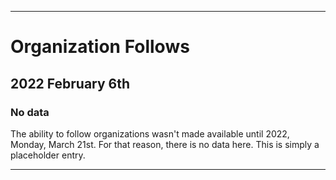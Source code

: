 
***

# Organization Follows

## 2022 February 6th

### No data

The ability to follow organizations wasn't made available until 2022, Monday, March 21st. For that reason, there is no data here. This is simply a placeholder entry.

***
